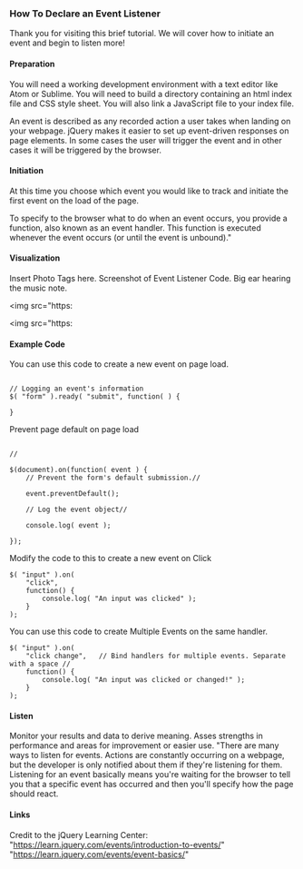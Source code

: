 ### How To Declare an Event Listener

Thank you for visiting this brief tutorial. We will cover how to initiate an event and begin to listen more!

<h4>Preparation </h4> You will need a working development environment with a text editor like Atom or Sublime. You will need to build a directory containing an html index file and CSS style sheet. You will also link a JavaScript file to your index file.

An event is described as any recorded action a user takes when landing on your webpage. jQuery makes it easier to set up event-driven responses on page elements. In some cases the user will trigger the event and in other cases it will be triggered by the browser.


<h4>Initiation </h4> At this time you choose which event you would like to track and initiate the first event on the load of the page.

To specify to the browser what to do when an event occurs, you provide a function, also known as an event handler. This function is executed whenever the event occurs (or until the event is unbound)."



<h4> Visualization </h4>  Insert Photo Tags here. Screenshot of Event Listener Code. Big ear hearing the music note.

<img src="https:

<img src="https:


<h4> Example Code </h4>

You can use this code to create a new event on page load.

```

// Logging an event's information
$( "form" ).ready( "submit", function( ) {

}

```
Prevent page default on page load

```  

//

$(document).on(function( event ) {
    // Prevent the form's default submission.//

    event.preventDefault();

    // Log the event object//

    console.log( event );

});
```

Modify the code to this to create a new event on Click

```
$( "input" ).on(
    "click",   
    function() {
        console.log( "An input was clicked" );
    }
);
```

You can use this code to create Multiple Events on the same handler.

```
$( "input" ).on(
    "click change",   // Bind handlers for multiple events. Separate with a space //
    function() {
        console.log( "An input was clicked or changed!" );
    }
);
```

<h4> Listen </h4>

Monitor your results and data to derive meaning. Asses strengths in performance and areas for improvement or easier use.
"There are many ways to listen for events. Actions are constantly occurring on a webpage, but the developer is only notified about them if they're listening for them. Listening for an event basically means you're waiting for the browser to tell you that a specific event has occurred and then you'll specify how the page should react.

<h4> Links </h4>

Credit to the jQuery Learning Center:
"https://learn.jquery.com/events/introduction-to-events/"
"https://learn.jquery.com/events/event-basics/"
